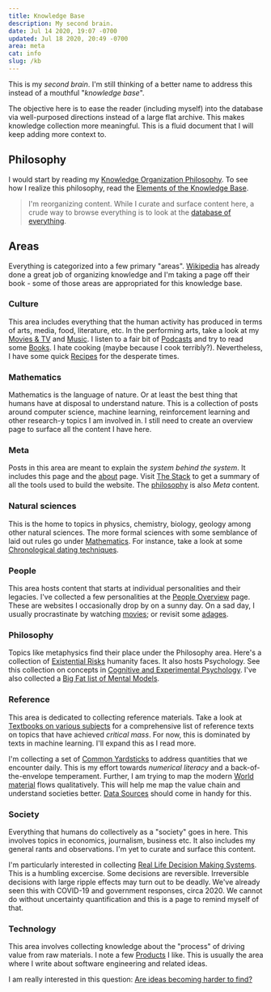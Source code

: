 ```yaml
---
title: Knowledge Base
description: My second brain.
date: Jul 14 2020, 19:07 -0700
updated: Jul 18 2020, 20:49 -0700
area: meta
cat: info
slug: /kb
---
```


This is my _second brain_. I'm still thinking of a better name to address
this instead of a mouthful "_knowledge base_".

The objective here is to ease the reader (including myself) into the database
via well-purposed directions instead of a large flat archive. This makes knowledge
collection more meaningful. This is a fluid document that I will keep adding more
context to.

## Philosophy

I would start by reading my [Knowledge Organization Philosophy](/kb/knowledge-base-organization-philosophy).
To see how I realize this philosophy, read the [Elements of the Knowledge Base](/kb/elements-of-the-knowledge-base).

> I'm reorganizing content. While I curate and surface content here, a crude way to browse everything is to look at the [database of everything](/db).

## Areas

Everything is categorized into a few primary "areas". [Wikipedia](https://en.wikipedia.org/wiki/Wikipedia:Contents)
has already done a great job of organizing knowledge and I'm taking a page off
their book - some of those areas are appropriated for this knowledge base.

### Culture

This area includes everything that the human activity has produced in terms of
arts, media, food, literature, etc. In the performing arts, take a look at my [Movies & TV](/kb/movies--tv)
and [Music](/kb/music). I listen to a fair bit of [Podcasts](/kb/podcasts) and
try to read some [Books](/kb/books). I hate cooking (maybe because I cook terribly?).
Nevertheless, I have some quick [Recipes](/kb/cooking-recipes) for the desperate times.

### Mathematics

Mathematics is the language of nature. Or at least the best thing that humans
have at disposal to understand nature. This is a collection of posts around
computer science, machine learning, reinforcement learning
and other research-y topics I am involved in. I still need to create an overview
page to surface all the content I have here.

### Meta

Posts in this area are meant to explain the _system behind the system_. It
includes this page and the [about](/) page. Visit [The Stack](/kb/the-stack)
to get a summary of all the tools used to build the website. The [philosophy](#philosophy)
is also _Meta_ content.

### Natural sciences

This is the home to topics in physics, chemistry, biology, geology among other
natural sciences. The more formal sciences with some semblance of laid out rules
go under [Mathematics](#mathematics). For instance, take a look at some
[Chronological dating techniques](/kb/chronological-dating-techniques).

### People

This area hosts content that starts at individual personalities and their legacies.
I've collected a few personalities at the [People Overview](/kb/people-overview) page.
These are websites I occasionally drop by on a sunny day. On a sad day,
I usually procrastinate by watching [movies](/kb/movies--tv); or revisit some [adages](/kb/adages-quotes).

### Philosophy

Topics like metaphysics find their place under the Philosophy area. Here's a
collection of [Existential Risks](/kb/existential-risks) humanity faces. It also
hosts Psychology. See this collection on concepts in [Cognitive and Experimental
Psychology](/kb/cognitive-and-experimental-psychology). I've also collected a
[Big Fat list of Mental Models](/kb/big-fat-list-of-mental-models).

### Reference

This area is dedicated to collecting reference materials. Take a look at
[Textbooks on various subjects](/kb/textbooks-on-various-subjects) for a comprehensive
list of reference texts on topics that have achieved _critical mass_. For now,
this is dominated by texts in machine learning. I'll expand this as I read more.

I'm collecting a set of [Common Yardsticks](/kb/common-yardsticks) to address
quantities that we encounter daily. This is my effort towards _numerical literacy_ and a
back-of-the-envelope temperament. Further, I am trying to map the modern
[World material](/kb/world-materials) flows qualitatively. This will help
me map the value chain and understand societies better. [Data Sources](/kb/data-sources)
should come in handy for this.

### Society

Everything that humans do collectively as a "society" goes in here. This involves
topics in economics, journalism, business etc. It also includes my general
rants and observations. I'm yet to curate and surface this content.

I'm particularly interested in collecting [Real Life Decision Making Systems](/kb/real-life-decision-making-systems).
This is a humbling excercise. Some decisions are reversible. Irreversible decisions
with large ripple effects may turn out to be deadly. We've already seen this with
COVID-19 and government responses, circa 2020. We cannot do without uncertainty
quantification and this is a page to remind myself of that.

### Technology

This area involves collecting knowledge about the "process" of driving value
from raw materials. I note a few [Products](/kb/products) I like. This is usually
the area where I write about software engineering and related ideas.

I am really interested in this question: [Are ideas becoming harder to find?](http://localhost:8000/kb/are-ideas-becoming-harder-to-find)
